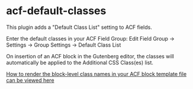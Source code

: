 # acf-default-classes
This plugin adds a "Default Class List" setting to ACF fields.

Enter the default classes in your ACF Field Group:
Edit Field Group -> Settings -> Group Settings -> Default Class List

On insertion of an ACF block in the Gutenberg editor, the classes will automatically be applied to the Additional CSS Class(es) list.

[How to render the block-level class names in your ACF block template file can be viewed here](https://www.advancedcustomfields.com/resources/blocks/#blockstestimonialtestimonialphp%5Benter%20link%20description%20here%5D%28https://www.advancedcustomfields.com/resources/blocks/#blockstestimonialtestimonialphp%29)